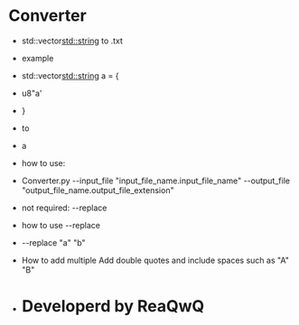# Converter

+ std::vector<std::string> to .txt

+ example

+ std::vector<std::string> a = {
+    u8"a'
+ }
+ to
+ a

+ how to use:
+ Converter.py --input_file "input_file_name.input_file_name" --output_file "output_file_name.output_file_extension" 
+ not required: --replace
+ how to use --replace

+ --replace "a" "b"
+ How to add multiple Add double quotes and include spaces such as "A" "B"

+ # Developerd by ReaQwQ
